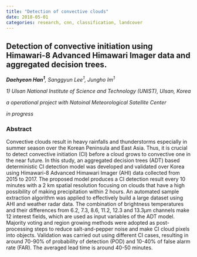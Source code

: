 ```yaml
---
title: "Detection of convective clouds"
date: 2018-05-01
categories: research, cnn, classification, landcover
---
```

## Detection of convective initiation using Himawari-8 Advanced Himawari Imager data and aggregated decision trees.

***Daehyeon Han<sup>1</sup>**, Sanggyun Lee<sup>1</sup>, Jungho Im<sup>1</sup>*

*1) Ulsan National Institute of Science and Technology (UNIST), Ulsan, Korea*

*a operational project with Natoinal Meteorological Satellite Center*

*in progress*

### Abstract
Convective clouds result in heavy rainfalls and thunderstorms especially in summer season over the Korean Peninsula and East Asia. Thus, it is crucial to detect convective initiation (CI) before a cloud grows to convective one in the near future. In this study, an aggregated decision trees (ADT) based deterministic CI detection model was developed and validated over Korea using Himawari-8 Advanced Himawari Imager (AHI) data collected from 2015 to 2017. The proposed model produces a CI detection result every 10 minutes with a 2 km spatial resolution focusing on clouds that have a high possibility of making precipitation within 2 hours. An automated sample extraction algorithm was applied to effectively build a large dataset using AHI and weather radar data. The combination of brightness temperatures and their differences from 6.2, 7.3, 8.6, 11.2, 12.3 and 13.3µm channels make 12 interest fields, which are used as input variables of the ADT model. Majority voting and region growing methods were adopted as post-processing steps to reduce salt-and-pepper noise and make CI cloud pixels into objects. Validation was carried out using different CI cases, resulting in around 70-90% of probability of detection (POD) and 10-40% of false alarm rate (FAR). The averaged lead time is around 40-50 minutes.
